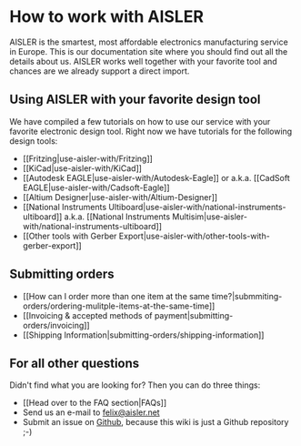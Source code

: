 # How to work with AISLER

AISLER is the smartest, most affordable electronics manufacturing service in Europe. This is our documentation site where you should find out all the details about us. AISLER works well together with your favorite tool and chances are we already support a direct import.

## Using AISLER with your favorite design tool
We have compiled a few tutorials on how to use our service with your favorite electronic design tool. Right now we have tutorials for the following design tools:

- [[Fritzing|use-aisler-with/Fritzing]]
- [[KiCad|use-aisler-with/KiCad]]
- [[Autodesk EAGLE|use-aisler-with/Autodesk-Eagle]] or a.k.a. [[CadSoft EAGLE|use-aisler-with/Cadsoft-Eagle]]
- [[Altium Designer|use-aisler-with/Altium-Designer]]
- [[National Instruments Ultiboard|use-aisler-with/national-instruments-ultiboard]] a.k.a. [[National Instruments Multisim|use-aisler-with/national-instruments-ultiboard]]
- [[Other tools with Gerber Export|use-aisler-with/other-tools-with-gerber-export]]


## Submitting orders
- [[How can I order more than one item at the same time?|submmiting-orders/ordering-mulitple-items-at-the-same-time]]
- [[Invoicing & accepted methods of payment|submitting-orders/invoicing]]
- [[Shipping Information|submitting-orders/shipping-information]]

## For all other questions ##
Didn't find what you are looking for? Then you can do three things:

- [[Head over to the FAQ section|FAQs]]
- Send us an e-mail to [felix@aisler.net](mailto:felix@aisler.net)
- Submit an issue on [Github](https://github.com/AislerHQ/aisler-wiki), because this wiki is just a Github repository ;-)
